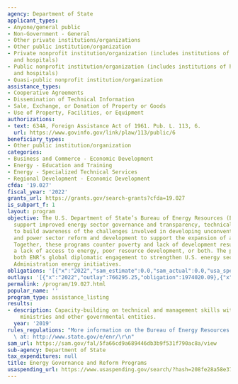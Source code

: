 ```yaml
---
agency: Department of State
applicant_types:
- Anyone/general public
- Non-Government - General
- Other private institutions/organizations
- Other public institution/organization
- Private nonprofit institution/organization (includes institutions of higher education
  and hospitals)
- Public nonprofit institution/organization (includes institutions of higher education
  and hospitals)
- Quasi-public nonprofit institution/organization
assistance_types:
- Cooperative Agreements
- Dissemination of Technical Information
- Sale, Exchange, or Donation of Property or Goods
- Use of Property, Facilities, or Equipment
authorizations:
- text: 634A, Foreign Assistance Act of 1961. Pub. L. 113, 6.
  url: https://www.govinfo.gov/link/plaw/113/public/6
beneficiary_types:
- Other public institution/organization
categories:
- Business and Commerce - Economic Development
- Energy - Education and Training
- Energy - Specialized Technical Services
- Regional Development - Economic Development
cfda: '19.027'
fiscal_year: '2022'
grants_url: https://grants.gov/search-grants?cfda=19.027
is_subpart_f: 1
layout: program
objective: The U.S. Department of State’s Bureau of Energy Resources (ENR) programs
  support improved energy sector governance and transparency, technical engagement
  to build awareness of the challenges involved in developing unconventional resources,
  and power sector reform and development to support the expansion of access to electricity.
  Together, these programs counter poverty and lack of development resulting from
  a lack of access to energy, poor resource development, or both. The programs support
  both ENR’s global diplomatic engagement to strengthen U.S. energy security and specific
  Administration energy initiatives.
obligations: '[{"x":"2022","sam_estimate":0.0,"sam_actual":0.0,"usa_spending_actual":1353998.34},{"x":"2023","sam_estimate":0.0,"sam_actual":0.0,"usa_spending_actual":5283279.0},{"x":"2024","sam_estimate":0.0,"sam_actual":0.0,"usa_spending_actual":281469.36}]'
outlays: '[{"x":"2022","outlay":766295.25,"obligation":1974020.09},{"x":"2023","outlay":138388.0,"obligation":5685792.0},{"x":"2024","outlay":0.0,"obligation":0.0}]'
permalink: /program/19.027.html
popular_name: ''
program_type: assistance_listing
results:
- description: Capacity-building on technical and management skills within energy-related
    ministries and other governmental entities.
  year: '2019'
rules_regulations: "More information on the Bureau of Energy Resources is available\
  \ at: http://www.state.gov/e/enr/\r\n"
sam_url: https://sam.gov/fal/5fa66cd9a689446db3b9f531f790ac8a/view
sub-agency: Department of State
tax_expenditures: null
title: Energy Governance and Reform Programs
usaspending_url: https://www.usaspending.gov/search/?hash=208fe28a58e37b250b14b69e7607a4c7
---
```

